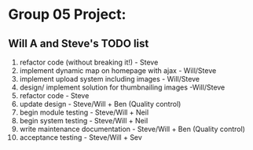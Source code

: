 Group 05 Project:
==================
Will A and Steve's TODO list
--------------
1. refactor code (without breaking it!) - Steve
2. implement dynamic map on homepage with ajax - Will/Steve
3. implement upload system including images - Will/Steve
4. design/ implement solution for thumbnailing images -Will/Steve
5. refactor code - Steve
6. update design - Steve/Will + Ben (Quality control)
7. begin module testing - Steve/Will + Neil
8. begin system testing - Steve/Will + Neil
9. write maintenance documentation - Steve/Will + Ben (Quality control)
10. acceptance testing - Steve/Will + Sev
